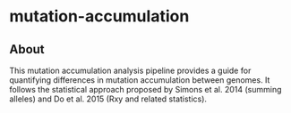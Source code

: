 # mutation-accumulation

## About

This mutation accumulation analysis pipeline provides a guide for quantifying differences in mutation accumulation between genomes. It follows the statistical approach proposed by Simons et al. 2014 (summing alleles) and Do et al. 2015 (Rxy and related statistics). 

